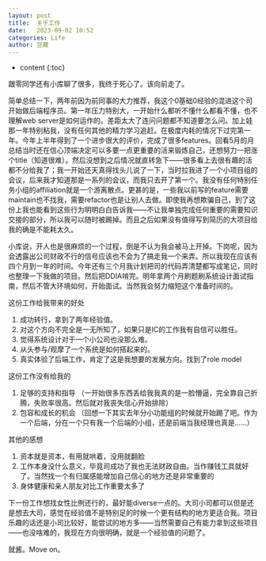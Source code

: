 ```yaml
---
layout: post
title:  关于工作
date:   2023-09-02 10:52
categories: Life
author: 豆藏
---
```


* content
{:toc}





跟零同学还有小库聊了很多，我终于死心了。该向前走了。

简单总结一下，两年前因为前同事的大力推荐，我这个0基础0经验的混进这个司开始做后端程序员。第一年压力特别大，一开始什么都听不懂什么都看不懂，也不理解web server是如何运作的。差距太大了连问问题都不知道要怎么问。加上娃那一年特别粘我，没有任何其他的精力学习追赶。在极度内耗的情况下过完第一年。今年上半年得到了一个进步很大的评价，完成了很多features。回看5月的月总结当时还在信心顶端决定可以多要一点更重要的活来锻炼自己，还想努力一把涨个title（知道很难）。然后没想到之后情况就直转急下——很多看上去很有趣的活都不分给我了；我一开始还天真得找头儿说了一下，当时拉我进了一个小项目组的会议，后来我才知道那是一系列的会议，而我只去开了第一个。我没有任何特别任务小组的affiliation就是一个游离散点。更甚的是，一些我以前写的feature需要maintain也不找我，需要refactor也是让别人去做。即使我再想欺骗自己，到了这份上我也能看到这些行为明明白白告诉我——不让我单独完成任何重要的需要知识交接的部分，所以我可以随时被踢掉。而且之后如果没有值得写到简历的大项目给我的确是不能耗太久。


小库说，开人也是很麻烦的一个过程，倒是不认为我会被马上开掉。下岗呢，因为会透露出公司财政不行的信号应该也不会为了搞走我一个来弄。所以我现在应该有四个月到一年的时间。今年还有三个月我计划把司的代码弄清楚都写成笔记，同时也整理一下我做的项目。然后把DDIA啃完。明年拿两个月刷题刷系统设计面试指南，然后不管大环境如何，开始面试。当然我会努力缩短这个准备时间的。

这份工作给我带来的好处
1. 成功转行，拿到了两年经验值。
2. 对这个方向不完全是一无所知了，如果只是IC的工作我有自信可以胜任。
3. 觉得系统设计对于一个小公司也没那么难。
4. 从头参与/观摩了一个系统是如何搭起来的。
5. 真实体验了后端工作，肯定了这是我想要的发展方向。找到了role model 

这份工作没有给我的
1. 足够的支持和指导 （一开始很多东西丢给我我真的是一脸懵逼，完全靠自己折腾，失败率很高。然后就对我丧失信心开始排除）
2. 包容和成长的机会 （回想一下其实去年分小功能组的时候就开始踢了吧。作为一个后端，分在一个只有我一个后端的小组，还是前端当我经理也真是……）

其他的感想
1. 资本就是资本，有用就哄着，没用就翻脸
2. 工作本身没什么意义，毕竟司成功了我也无法财政自由。当作赚钱工具就好了。当然找一个有归属感能增加自己信心的地方还是非常重要的
3. 身体健康和亲人朋友对比工作重要太多了

下一份工作想找女性比例还行的，最好能diverse一点的。大司小司都可以但是还是想去大司，感觉在经验值不是特别足的时候一个更有结构的地方更适合我。项目乐趣的话还是小司比较好，能尝试的地方多——当然需要自己有能力拿到这些项目——也没啥难的，我现在方向很明确，就是一个经验值的问题了。

就酱。Move on。
